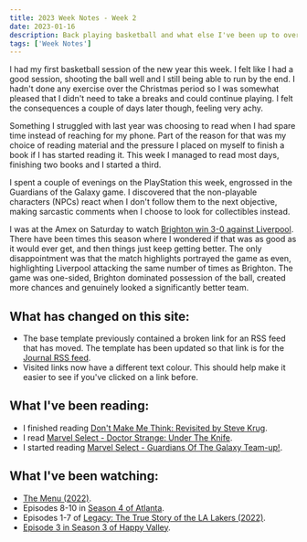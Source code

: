 ```yaml
---
title: 2023 Week Notes - Week 2
date: 2023-01-16
description: Back playing basketball and what else I've been up to over the last seven days.
tags: ['Week Notes']
---
```


I had my first basketball session of the new year this week. I felt like I had a good session, shooting the ball well and I still being able to run by the end. I hadn't done any exercise over the Christmas period so I was somewhat pleased that I didn't need to take a breaks and could continue playing. I felt the consequences a couple of days later though, feeling very achy.

Something I struggled with last year was choosing to read when I had spare time instead of reaching for my phone. Part of the reason for that was my choice of reading material and the pressure I placed on myself to finish a book if I has started reading it. This week I managed to read most days, finishing two books and I started a third.

I spent a couple of evenings on the PlayStation this week, engrossed in the Guardians of the Galaxy game. I discovered that the non-playable characters (NPCs) react when I don't follow them to the next objective, making sarcastic comments when I choose to look for collectibles instead.

I was at the Amex on Saturday to watch [Brighton win 3-0 against Liverpool](https://www.brightonandhovealbion.com/news/3018873/super-solly-leads-the-way-for-rampant-albion). There have been times this season where I wondered if that was as good as it would ever get, and then things just keep getting better. The only disappointment was that the match highlights portrayed the game as even, highlighting Liverpool attacking the same number of times as Brighton. The game was one-sided, Brighton dominated possession of the ball, created more chances and genuinely looked a significantly better team.

## What has changed on this site:

- The base template previously contained a broken link for an RSS feed that has moved. The template has been updated so that link is for the [Journal RSS feed](/journal/feed.xml).
- Visited links now have a different text colour. This should help make it easier to see if you've clicked on a link before.

## What I've been reading:

- I finished reading [Don't Make Me Think: Revisited by Steve Krug](/reading/9780321965516/).
- I read [Marvel Select - Doctor Strange: Under The Knife](/reading/9781804910184/).
- I started reading [Marvel Select - Guardians Of The Galaxy Team-up!](/reading/#currentlyReading).

## What I've been watching:

- [The Menu (2022)](https://www.themoviedb.org/movie/593643-the-menu).
- Episodes 8-10 in [Season 4 of Atlanta](https://www.themoviedb.org/tv/65495-atlanta/season/4).
- Episodes 1-7 of [Legacy: The True Story of the LA Lakers (2022)](https://www.themoviedb.org/tv/204554-legacy-the-true-story-of-the-la-lakers/season/1).
- [Episode 3 in Season 3 of Happy Valley](https://www.themoviedb.org/tv/61244-happy-valley/season/3/episode/3).
